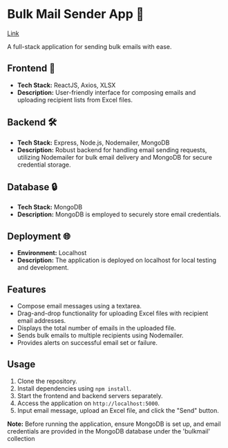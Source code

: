 # Bulk Mail Sender App 📧 
[Link](https://bulk-mailer-react.vercel.app/)

A full-stack application for sending bulk emails with ease.

## Frontend 🚀
- **Tech Stack:** ReactJS, Axios, XLSX
- **Description:** User-friendly interface for composing emails and uploading recipient lists from Excel files.

## Backend 🛠️
- **Tech Stack:** Express, Node.js, Nodemailer, MongoDB
- **Description:** Robust backend for handling email sending requests, utilizing Nodemailer for bulk email delivery and MongoDB for secure credential storage.

## Database 🔒
- **Tech Stack:** MongoDB
- **Description:** MongoDB is employed to securely store email credentials.

## Deployment 🌐
- **Environment:** Localhost
- **Description:** The application is deployed on localhost for local testing and development.

## Features
- Compose email messages using a textarea.
- Drag-and-drop functionality for uploading Excel files with recipient email addresses.
- Displays the total number of emails in the uploaded file.
- Sends bulk emails to multiple recipients using Nodemailer.
- Provides alerts on successful email set or failure.

## Usage
1. Clone the repository.
2. Install dependencies using `npm install`.
3. Start the frontend and backend servers separately.
4. Access the application on `http://localhost:5000`.
5. Input email message, upload an Excel file, and click the "Send" button.

**Note:** Before running the application, ensure MongoDB is set up, and email credentials are provided in the MongoDB database under the 'bulkmail' collection
